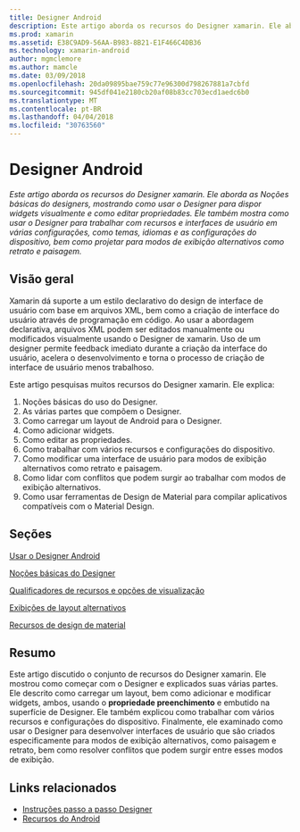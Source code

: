 ```yaml
---
title: Designer Android
description: Este artigo aborda os recursos do Designer xamarin. Ele aborda as Noções básicas do designers, mostrando como usar o Designer para dispor widgets visualmente e como editar propriedades. Ele também mostra como usar o Designer para trabalhar com recursos e interfaces de usuário em várias configurações, como temas, idiomas e as configurações do dispositivo, bem como projetar para modos de exibição alternativos como retrato e paisagem.
ms.prod: xamarin
ms.assetid: E38C9AD9-56AA-B983-8B21-E1F466C4DB36
ms.technology: xamarin-android
author: mgmclemore
ms.author: mamcle
ms.date: 03/09/2018
ms.openlocfilehash: 20da09895bae759c77e96300d798267881a7cbfd
ms.sourcegitcommit: 945df041e2180cb20af08b83cc703ecd1aedc6b0
ms.translationtype: MT
ms.contentlocale: pt-BR
ms.lasthandoff: 04/04/2018
ms.locfileid: "30763560"
---
```

# <a name="android-designer"></a>Designer Android

_Este artigo aborda os recursos do Designer xamarin. Ele aborda as Noções básicas do designers, mostrando como usar o Designer para dispor widgets visualmente e como editar propriedades. Ele também mostra como usar o Designer para trabalhar com recursos e interfaces de usuário em várias configurações, como temas, idiomas e as configurações do dispositivo, bem como projetar para modos de exibição alternativos como retrato e paisagem._


## <a name="overview"></a>Visão geral

Xamarin dá suporte a um estilo declarativo do design de interface de usuário com base em arquivos XML, bem como a criação de interface do usuário através de programação em código.
Ao usar a abordagem declarativa, arquivos XML podem ser editados manualmente ou modificados visualmente usando o Designer de xamarin. Uso de um designer permite feedback imediato durante a criação da interface do usuário, acelera o desenvolvimento e torna o processo de criação de interface de usuário menos trabalhoso.

Este artigo pesquisas muitos recursos do Designer xamarin. Ele explica:

1.  Noções básicas do uso do Designer.
2.  As várias partes que compõem o Designer.
3.  Como carregar um layout de Android para o Designer.
4.  Como adicionar widgets.
5.  Como editar as propriedades.
6.  Como trabalhar com vários recursos e configurações do dispositivo.
7.  Como modificar uma interface de usuário para modos de exibição alternativos como retrato e paisagem. 
8.  Como lidar com conflitos que podem surgir ao trabalhar com modos de exibição alternativos. 
9.  Como usar ferramentas de Design de Material para compilar aplicativos compatíveis com o Material Design.



## <a name="sections"></a>Seções

 [Usar o Designer Android](~/android/user-interface/android-designer/designer-walkthrough.md)

 [Noções básicas do Designer](~/android/user-interface/android-designer/designer-basics.md)

 [Qualificadores de recursos e opções de visualização](~/android/user-interface/android-designer/resource-qualifiers.md)

 [Exibições de layout alternativos](~/android/user-interface/android-designer/alternative-layout-views.md)

 [Recursos de design de material](~/android/user-interface/android-designer/material-design-features.md)



## <a name="summary"></a>Resumo

Este artigo discutido o conjunto de recursos do Designer xamarin. Ele mostrou como começar com o Designer e explicados suas várias partes. Ele descrito como carregar um layout, bem como adicionar e modificar widgets, ambos, usando o **propriedade preenchimento** e embutido na superfície de Designer. Ele também explicou como trabalhar com vários recursos e configurações do dispositivo. Finalmente, ele examinado como usar o Designer para desenvolver interfaces de usuário que são criados especificamente para modos de exibição alternativos, como paisagem e retrato, bem como resolver conflitos que podem surgir entre esses modos de exibição. 



## <a name="related-links"></a>Links relacionados

- [Instruções passo a passo Designer](~/android/user-interface/android-designer/designer-walkthrough.md)
- [Recursos do Android](~/android/app-fundamentals/resources-in-android/index.md)
